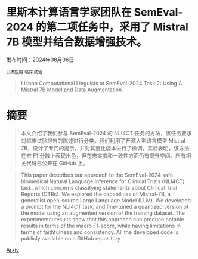 # 里斯本计算语言学家团队在 SemEval-2024 的第二项任务中，采用了 Mistral 7B 模型并结合数据增强技术。

发布时间：2024年08月06日

`LLM应用` `临床试验`

> Lisbon Computational Linguists at SemEval-2024 Task 2: Using A Mistral 7B Model and Data Augmentation

# 摘要

> 本文介绍了我们参与 SemEval-2024 的 NLI4CT 任务的方法，该任务要求对临床试验报告的陈述进行分类。我们利用了开源大型语言模型 Mistral-7B，设计了专门的提示，并对其量化版本进行了微调。实验表明，该方法在宏 F1 分数上表现出色，但在忠实度和一致性方面仍有提升空间。所有相关代码已公开在 GitHub 上。

> This paper describes our approach to the SemEval-2024 safe biomedical Natural Language Inference for Clinical Trials (NLI4CT) task, which concerns classifying statements about Clinical Trial Reports (CTRs). We explored the capabilities of Mistral-7B, a generalist open-source Large Language Model (LLM). We developed a prompt for the NLI4CT task, and fine-tuned a quantized version of the model using an augmented version of the training dataset. The experimental results show that this approach can produce notable results in terms of the macro F1-score, while having limitations in terms of faithfulness and consistency. All the developed code is publicly available on a GitHub repository

[Arxiv](https://arxiv.org/abs/2408.03127)